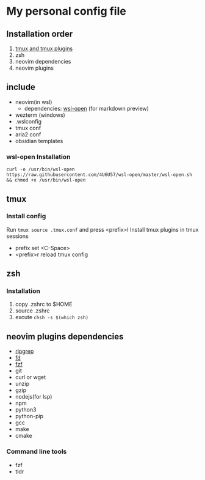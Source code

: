 # My personal config file

## Installation order

1. [tmux and tmux plugins](#1)
2. zsh
3. neovim dependencies
4. neovim plugins

## include

- neovim(in wsl)
  - dependencies: [wsl-open](https://gitlab.com/4U6U57/wsl-open) (for markdown preview)
- wezterm (windows)
- .wslconfig
- tmux conf
- aria2 conf
- obsidian templates

### wsl-open Installation

`curl -o /usr/bin/wsl-open https://raw.githubusercontent.com/4U6U57/wsl-open/master/wsl-open.sh && chmod +x /usr/bin/wsl-open`

<p id="1"></p>

## tmux

### Install config

Run `tmux source .tmux.conf` and press \<prefix\>I Install tmux plugins in tmux sessions

- prefix set \<C-Space\>
- \<prefix\>r reload tmux config

## zsh

### Installation

1. copy .zshrc to $HOME
2. source .zshrc
3. excute `chsh -s $(which zsh)`

## neovim plugins dependencies

- [ripgrep](https://github.com/BurntSushi/ripgrep)
- [fd](https://github.com/sharkdp/fd)
- [fzf](https://github.com/junegunn/fzf)
- git
- curl or wget
- unzip
- gzip
- nodejs(for lsp)
- npm
- python3
- python-pip
- gcc
- make
- cmake

### Command line tools

- fzf
- tldr
